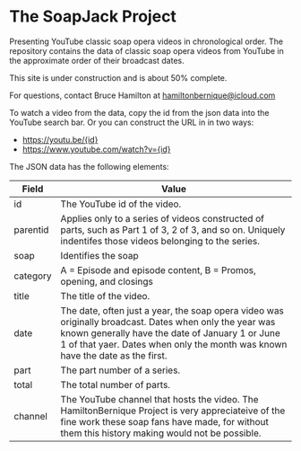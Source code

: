 # The SoapJack Project
Presenting YouTube classic soap opera videos in chronological order. The repository contains the data of classic soap opera videos from YouTube in the approximate order of their broadcast dates.

This site is under construction and is about 50% complete.

For questions, contact Bruce Hamilton at hamiltonbernique@icloud.com

To watch a video from the data, copy the id from the json data into the YouTube search bar. Or you can construct the URL in in two ways:

- https://youtu.be/{id}
- https://www.youtube.com/watch?v={id}

The JSON data has the following elements:

| Field | Value |
| --- | --- |
| id | The YouTube id of the video. |
| parentid | Applies only to a series of videos constructed of parts, such as Part 1 of 3, 2 of 3, and so on. Uniquely indentifes those videos belonging to the series. |
| soap | Identifies the soap |
| category | A = Episode and episode content, B = Promos, opening, and closings |
| title | The title of the video. |
| date | The date, often just a year, the soap opera video was originally broadcast. Dates when only the year was known generally have the date of January 1 or June 1 of that yaer. Dates when only the month was known have the date as the first.|
| part | The part number of a series. |
| total | The total number of parts. |
| channel | The YouTube channel that hosts the video. The HamiltonBernique Project is very appreciateive of the fine work these soap fans have made, for without them this history making would not be possible.|


